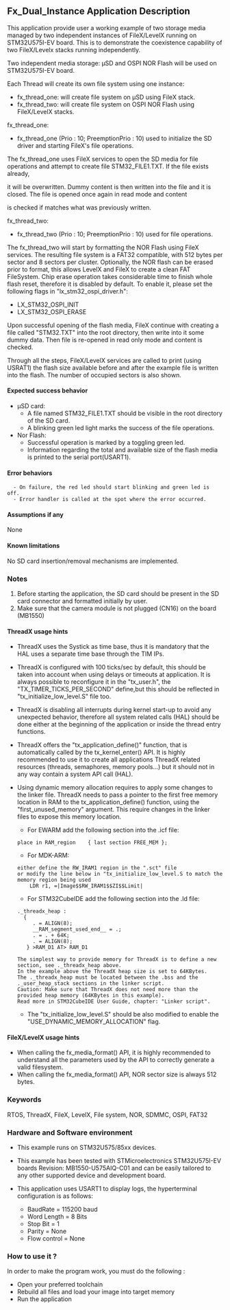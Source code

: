 
##  <b>Fx_Dual_Instance Application Description</b>

This application provide user a working example of two storage media managed by two independent instances of FileX/LevelX running on STM32U575I-EV board. 
This is to demonstrate the coexistence capability of two FileX/Levelx stacks running independently.

Two independent media storage: µSD and OSPI NOR Flash will be used on STM32U575I-EV board.

Each Thread will create its own file system using one instance:

  - fx_thread_one: will create file system on µSD using FileX stack.
  - fx_thread_two: will create file system on OSPI NOR Flash using FileX/LevelX stacks.

fx_thread_one:
  
  - fx_thread_one (Prio : 10; PreemptionPrio : 10) used to initialize the SD driver and starting FileX's file operations.

The fx_thread_one uses FileX services to open the SD media for file operations and attempt to create file STM32_FILE1.TXT. If the file exists already, 

it will be overwritten. Dummy content is then written into the file and it is closed. The file is opened once again in read mode and content 

is checked if matches what was previously written.

fx_thread_two:

  - fx_thread_two (Prio : 10; PreemptionPrio : 10) used for file operations.

The fx_thread_two will start by formatting the NOR Flash using FileX services. The resulting file system is a FAT32 compatible, with 512 bytes per sector and 8 sectors per cluster.
Optionally, the NOR flash can be erased prior to format, this allows LevelX and FileX to create a clean FAT FileSystem. Chip erase operation takes considerable time to finish whole flash reset, therefore it is disabled by default. 
To enable it, please set the following flags in "lx_stm32_ospi_driver.h":

  - LX_STM32_OSPI_INIT
  - LX_STM32_OSPI_ERASE

Upon successful opening of the flash media, FileX continue with creating a file called "STM32.TXT" into the root directory, then write into it some dummy data. Then file is re-opened in read only mode and content is checked.

Through all the steps, FileX/LevelX services are called to print (using USRAT1) the flash size available before and after the example file is written into the flash. The number of occupied sectors is also shown.

#### <b>Expected success behavior</b>

- µSD card:
  - A file named STM32_FILE1.TXT should be visible in the root directory of the SD card.
  - A blinking green led light marks the success of the file operations.
- Nor Flash:	  
  - Successful operation is marked by a toggling green led.
  - Information regarding the total and available size of the flash media is printed to the serial port(USART1).

#### <b> Error behaviors</b>

      - On failure, the red led should start blinking and green led is off.
      - Error handler is called at the spot where the error occurred.
	  

#### <b>Assumptions if any</b>
None

#### <b>Known limitations</b>

No SD card insertion/removal mechanisms are implemented.

### <b>Notes</b>

1. Before starting the application, the SD card should be present in the SD card connector and formatted initially by user.
2. Make sure that the camera module is not plugged (CN16) on the board (MB1550)

#### <b>ThreadX usage hints</b>

 - ThreadX uses the Systick as time base, thus it is mandatory that the HAL uses a separate time base through the TIM IPs.
 - ThreadX is configured with 100 ticks/sec by default, this should be taken into account when using delays or timeouts at application. It is always possible to reconfigure it in the "tx_user.h", the "TX_TIMER_TICKS_PER_SECOND" define,but this should be reflected in "tx_initialize_low_level.S" file too.
 - ThreadX is disabling all interrupts during kernel start-up to avoid any unexpected behavior, therefore all system related calls (HAL) should be done either at the beginning of the application or inside the thread entry functions.
 - ThreadX offers the "tx_application_define()" function, that is automatically called by the tx_kernel_enter() API.
   It is highly recommended to use it to create all applications ThreadX related resources (threads, semaphores, memory pools...)  but it should not in any way contain a system API call (HAL).
 - Using dynamic memory allocation requires to apply some changes to the linker file.
   ThreadX needs to pass a pointer to the first free memory location in RAM to the tx_application_define() function,
   using the "first_unused_memory" argument.
   This require changes in the linker files to expose this memory location.
    + For EWARM add the following section into the .icf file:
     ```
	 place in RAM_region    { last section FREE_MEM };
	 ```
    + For MDK-ARM:
	```
    either define the RW_IRAM1 region in the ".sct" file
    or modify the line below in "tx_initialize_low_level.S to match the memory region being used
        LDR r1, =|Image$$RW_IRAM1$$ZI$$Limit|
	```
    + For STM32CubeIDE add the following section into the .ld file:
	``` 
    ._threadx_heap :
      {
         . = ALIGN(8);
         __RAM_segment_used_end__ = .;
         . = . + 64K;
         . = ALIGN(8);
       } >RAM_D1 AT> RAM_D1
	``` 
	
       The simplest way to provide memory for ThreadX is to define a new section, see ._threadx_heap above.
       In the example above the ThreadX heap size is set to 64KBytes.
       The ._threadx_heap must be located between the .bss and the ._user_heap_stack sections in the linker script.	 
       Caution: Make sure that ThreadX does not need more than the provided heap memory (64KBytes in this example).	 
       Read more in STM32CubeIDE User Guide, chapter: "Linker script".
	  
    + The "tx_initialize_low_level.S" should be also modified to enable the "USE_DYNAMIC_MEMORY_ALLOCATION" flag.
               
               
#### <b>FileX/LevelX usage hints</b>

- When calling the fx_media_format() API, it is highly recommended to understand all the parameters used by the API to correctly generate a valid filesystem.
- When calling the fx_media_format() API, NOR sector size is always 512 bytes.


### <b>Keywords</b>

RTOS, ThreadX, FileX, LevelX, File system, NOR, SDMMC, OSPI, FAT32

### <b>Hardware and Software environment</b>

  - This example runs on STM32U575/85xx devices.
  - This example has been tested with STMicroelectronics STM32U575I-EV  boards Revision: MB1550-U575AIQ-C01
    and can be easily tailored to any other supported device and development board.

  - This application uses USART1 to display logs, the hyperterminal configuration is as follows:
      - BaudRate = 115200 baud
      - Word Length = 8 Bits
      - Stop Bit = 1
      - Parity = None
      - Flow control = None

### <b>How to use it ?</b>

In order to make the program work, you must do the following :

  - Open your preferred toolchain
  - Rebuild all files and load your image into target memory
  - Run the application